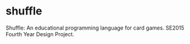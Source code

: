 shuffle
=======

Shuffle: An educational programming language for card games. SE2015 Fourth Year Design Project. 
